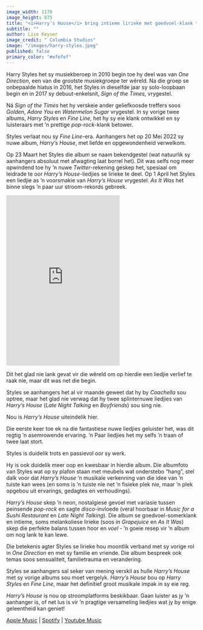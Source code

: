```yaml
---
image_width: 1170
image_height: 875
title: "<i>Harry’s House</i> bring intieme lirieke met goedvoel-klank tuis"
subtitle: ""
author: Lise Keyser
image_credit: " Columbia Studios"
image: "/images/harry-styles.jpeg"
published: false
primary_color: "#efefef"
---
```


Harry Styles het sy musiekberoep in 2010 begin toe hy deel was van _One Direction_, een van die grootste musiekgroepe ter wêreld. Na die groep se onbepaalde hiatus in 2016, het Styles in dieselfde jaar sy solo-loopbaan begin en in 2017 sy debuut-enkelsnit, _Sign of the Times_, vrygestel.

Ná _Sign of the Times_ het hy verskeie ander geliefkoosde treffers soos _Golden_, _Adore You_ en _Watermelon Sugar_ vrygestel. In sy vorige twee albums, _Harry Styles_ en _Fine Line_, het hy sy eie klank ontwikkel en sy luisteraars met ’n prettige _pop-rock_-klank betower.

Styles verlaat nou sy _Fine Line_-era. Aanhangers het op 20 Mei 2022 sy nuwe album, _Harry’s House_, met liefde en opgewondenheid verwelkom.

Op 23 Maart het Styles die album se naam bekendgestel (wat natuurlik sy aanhangers absoluut met afwagting laat borrel het). Dit was selfs nog meer opwindend toe hy ’n nuwe _Twitter_-rekening geskep het, spesiaal om leidrade te oor _Harry’s House_-liedjies se lirieke te deel. Op 1 April het Styles een liedjie as ’n voorsmakie van _Harry’s House_ vrygestel. _As It Was_ het binne slegs ’n paar uur stroom-rekords gebreek.

<iframe 
    loading="lazy"
    allow="autoplay *; encrypted-media *;"
    frameborder="0"
    height="450"
    style={{ 
        width: "100%",
        overflow: "hidden",
        background: "#efefef",
        borderRadius: "10px"
    }}
    sandbox="allow-forms allow-popups allow-same-origin allow-scripts allow-storage-access-by-user-activation allow-top-navigation-by-user-activation" src="https://embed.music.apple.com/za/album/harrys-house/1615584999">
</iframe>

Dit het glad nie lank gevat vir die wêreld om op hierdie een liedjie verlief te raak nie, maar dit was net die begin.

Styles se aanhangers het al vir maande geweet dat hy by _Coachella_ sou optree, maar het glad nie verwag dat hy twee splinternuwe liedjies van _Harry’s House_ (_Late Night Talking_ en _Boyfriends_) sou sing nie.

Nou is _Harry’s House_ uiteindelik hier.

Die eerste keer toe ek na die fantastiese nuwe liedjies geluister het, was dit regtig ’n asemrowende ervaring. ’n Paar liedjies het my selfs ’n traan of twee laat stort.

Styles is duidelik trots en passievol oor sy werk.

Hy is ook duidelik meer oop en kwesbaar in hierdie album. Die albumfoto van Styles wat op sy plafon staan met meubels wat onderstebo “hang”, stel dalk voor dat _Harry’s House_ ’n musikale verkenning van die idee van ’n tuiste kan wees (en soms is ’n tuiste nie net ’n fisieke plek nie, maar ’n plek opgebou uit ervarings, gedagtes en verhoudings).

_Harry’s House_ skep ’n neon, nostalgiese gevoel met variasie tussen peinsende _pop-rock_ en sagte _disco_-invloede (veral hoorbaar in _Music for a Sushi Restaurant_ en _Late Night Talking_). Die album se goedvoel-somerklank en intieme, soms melankoliese lirieke (soos in _Grapejuice_ en _As It Was_) skep die perfekte balans tussen hoor en _voel_ - ’n goeie resep vir ’n album om nog lank te kan lewe.

Die betekenis agter Styles se lirieke hou moontlik verband met sy vorige rol in _One Direction_ en met sy familie en vriende. Die album bespreek ook temas soos sensualiteit, familietrauma en verandering.

Styles se aanhangers sal seker van mening verskil as hulle _Harry’s House_ met sy vorige albums sou moet vergelyk. _Harry’s House_ bou op _Harry Styles_ en _Fine Line_, maar het definitief groot musikale impak in sy eie reg.

_Harry’s House_ is nou op stroomplatforms beskikbaar. Gaan luister as jy ’n aanhanger is, of net lus is vir ’n pragtige versameling liedjies wat jy by enige geleentheid kan geniet!

[Apple Music](https://music.apple.com/za/album/harrys-house/1615584999) |
[Spotify](https://open.spotify.com/album/5r36AJ6VOJtp00oxSkBZ5h?si=zZFGU-bhS5u2Z204zvZWLw) |
[Youtube Music](https://music.youtube.com/playlist?list=OLAK5uy_mu3voG4KzkhRlc7eIWpkOieVW-I5GFMKs&feature=share)
